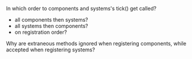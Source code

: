 In which order to components and systems's tick() get called?
- all components then systems?
- all systems then components?
- on registration order?

Why are extraneous methods ignored when registering components, while accepted when registering systems? 